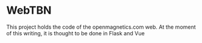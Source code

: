 # WebTBN
This project holds the code of the openmagnetics.com web. At the moment of this writing, it is thought to be done in Flask and Vue
